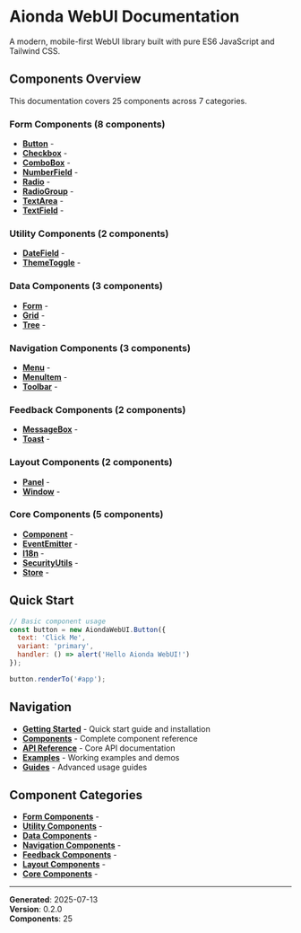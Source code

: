 # Aionda WebUI Documentation

A modern, mobile-first WebUI library built with pure ES6 JavaScript and Tailwind CSS.

## Components Overview

This documentation covers 25 components across 7 categories.

### Form Components (8 components)

- **[Button](components/Button.md)** - 
- **[Checkbox](components/Checkbox.md)** - 
- **[ComboBox](components/ComboBox.md)** - 
- **[NumberField](components/NumberField.md)** - 
- **[Radio](components/Radio.md)** - 
- **[RadioGroup](components/RadioGroup.md)** - 
- **[TextArea](components/TextArea.md)** - 
- **[TextField](components/TextField.md)** - 

### Utility Components (2 components)

- **[DateField](components/DateField.md)** - 
- **[ThemeToggle](components/ThemeToggle.md)** - 

### Data Components (3 components)

- **[Form](components/Form.md)** - 
- **[Grid](components/Grid.md)** - 
- **[Tree](components/Tree.md)** - 

### Navigation Components (3 components)

- **[Menu](components/Menu.md)** - 
- **[MenuItem](components/MenuItem.md)** - 
- **[Toolbar](components/Toolbar.md)** - 

### Feedback Components (2 components)

- **[MessageBox](components/MessageBox.md)** - 
- **[Toast](components/Toast.md)** - 

### Layout Components (2 components)

- **[Panel](components/Panel.md)** - 
- **[Window](components/Window.md)** - 

### Core Components (5 components)

- **[Component](components/Component.md)** - 
- **[EventEmitter](components/EventEmitter.md)** - 
- **[I18n](components/I18n.md)** - 
- **[SecurityUtils](components/SecurityUtils.md)** - 
- **[Store](components/Store.md)** - 


## Quick Start

```javascript
// Basic component usage
const button = new AiondaWebUI.Button({
  text: 'Click Me',
  variant: 'primary',
  handler: () => alert('Hello Aionda WebUI!')
});

button.renderTo('#app');
```

## Navigation

- **[Getting Started](getting-started.md)** - Quick start guide and installation
- **[Components](components/index.md)** - Complete component reference
- **[API Reference](api/index.md)** - Core API documentation
- **[Examples](examples/index.md)** - Working examples and demos
- **[Guides](guides/index.md)** - Advanced usage guides

## Component Categories

- **[Form Components](components/index.md#)** - 
- **[Utility Components](components/index.md#)** - 
- **[Data Components](components/index.md#)** - 
- **[Navigation Components](components/index.md#)** - 
- **[Feedback Components](components/index.md#)** - 
- **[Layout Components](components/index.md#)** - 
- **[Core Components](components/index.md#)** - 

---

**Generated**: 2025-07-13  
**Version**: 0.2.0  
**Components**: 25
